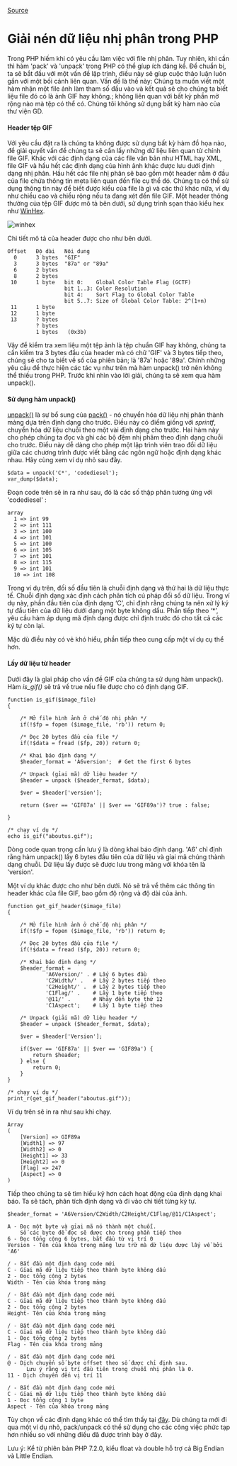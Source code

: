 
[Source](https://www.codediesel.com/php/unpacking-binary-data/ "Liên kết để giải nén dữ liệu nhị phân trong PHP")

# Giải nén dữ liệu nhị phân trong PHP

Trong PHP hiếm khi có yêu cầu làm việc với file nhị phân. Tuy nhiên, khi cần thì hàm 'pack' và 'unpack' trong PHP có thể gíup ích đáng kể. Để chuẩn bị, ta sẽ bắt đầu với một vấn đề lập trình, điều này sẽ gíup cuộc thảo luận luôn gắn với một bối cảnh liên quan. Vấn đề là thế này: Chúng ta muốn viết một hàm nhận một file ảnh làm tham số đầu vào và kết quả sẽ cho chúng ta biết liệu file đó có là ảnh GIF hay không.; không liên quan với bất kỳ phần mở rộng nào mà tệp có thể có. Chúng tôi không sử dụng bất kỳ hàm nào của thư viện GD.

#### Header tệp GIF

Với yêu cầu đặt ra là chúng ta không được sử dụng bất kỳ hàm đồ họa nào, để giải quyết vấn đề chúng ta sẽ cần lấy những dữ liệu liên quan từ chính file GIF. Khác với các định dạng của các file văn bản như HTML hay XML, file GIF và hầu hết các định dạng của hình ảnh khác được lưu dưới định dạng nhị phân. Hầu hết các file nhị phân sẽ bao gồm một header nằm ở đầu của file chứa thông tin meta liên quan đến file cụ thể đó. Chúng ta có thể sử dụng thông tin này để biết được kiểu của file là gì và các thứ khác nữa, ví dụ như chiều cao và chiều rộng nếu ta đang xét đến file GIF. Một header thông thường của tệp GIF được mô tả bên dưới, sử dụng trình sọan thảo kiểu hex như [WinHex][1].

![][2]

Chi tiết mô tả của header được cho như bên dưới.

        
    Offset   Độ dài   Nội dung
      0      3 bytes  "GIF"
      3      3 bytes  "87a" or "89a"
      6      2 bytes  
      8      2 bytes  
     10      1 byte   bit 0:    Global Color Table Flag (GCTF)
                      bit 1..3: Color Resolution
                      bit 4:    Sort Flag to Global Color Table
                      bit 5..7: Size of Global Color Table: 2^(1+n)
     11      1 byte   
     12      1 byte   
     13      ? bytes  
             ? bytes  
             1 bytes   (0x3b)

Vậy để kiểm tra xem liệu một tệp ảnh là tệp chuẩn GIF hay không, chúng ta cần kiểm tra 3 bytes đầu của header mà có chữ 'GIF' và 3 bytes tiếp theo, chúng sẽ cho ta biết về số của phiên bản; là '87a' hoặc '89a'. Chính những yêu cầu để thực hiện các tác vụ như trên mà hàm unpack() trở nên không thể thiếu trong PHP. Trước khi nhìn vào lời giải, chúng ta sẽ xem qua hàm unpack().

#### Sử dụng hàm unpack()

[unpack()][3] là sự bổ sung của [pack()][4] - nó chuyển hóa dữ liệu nhị phân thành mảng dựa trên định dạng cho trước. Điều này có điểm giống với _sprintf_, chuyển hóa dữ liệu chuỗi theo một vài định dạng cho trước. Hai hàm này cho phép chúng ta đọc và ghi các bộ đệm nhị phâm theo định dạng chuỗi cho trước. Điều này dễ dàng cho phép một lập trình viên trao đổi dữ liệu giữa các chương trình được viết bằng các ngôn ngữ hoặc định dạng khác nhau. Hãy cùng xem ví dụ nhỏ sau đây.
      
    $data = unpack('C*', 'codediesel');
    var_dump($data);

Đoạn code trên sẽ in ra như sau, đó là các số thập phân tương ứng với 'codediesel' :
  
    array
      1 => int 99
      2 => int 111
      3 => int 100
      4 => int 101
      5 => int 100
      6 => int 105
      7 => int 101
      8 => int 115
      9 => int 101
      10 => int 108

Trong ví dụ trên, đối số đầu tiên là chuỗi định dạng và thứ hai là dữ liệu thực tế. Chuỗi định dạng xác định cách phân tích cú pháp đối số dữ liệu. Trong ví dụ này, phần đầu tiên của định dạng ‘C’, chỉ định rằng chúng ta nên xử lý ký tự đầu tiên của dữ liệu dưới dạng một byte không dấu. Phần tiếp theo ‘*’, yêu cầu hàm áp dụng mã định dạng được chỉ định trước đó cho tất cả các ký tự còn lại.

Mặc dù điều này có vẻ khó hiểu, phần tiếp theo cung cấp một ví dụ cụ thể hơn.

#### Lấy dữ liệu từ header

Dưới đây là gỉai pháp cho vấn đề GIF của chúng ta sử dụng hàm unpack(). Hàm _is_gif()_ sẽ trả về true nếu file được cho có định dạng GIF.

    function is_gif($image_file)
    {
     
        /* Mở file hình ảnh ở chế độ nhị phân */
        if(!$fp = fopen ($image_file, 'rb')) return 0;
     
        /* Đọc 20 bytes đầu của file */
        if(!$data = fread ($fp, 20)) return 0;
     
        /* Khai báo định dạng */
        $header_format = 'A6version';  # Get the first 6 bytes
    
        /* Unpack (gỉai mã) dữ liệu header */
        $header = unpack ($header_format, $data);
     
        $ver = $header['version'];
     
        return ($ver == 'GIF87a' || $ver == 'GIF89a')? true : false;
     
    }
     
    /* chạy ví dụ */
    echo is_gif("aboutus.gif");

Dòng code quan trọng cần lưu ý là dòng khai báo định dạng. 'A6' chỉ định rằng hàm unpack() lấy 6 bytes đầu tiên của dữ liệu và gỉai mã chúng thành dạng chuỗi. Dữ liệu lấy được sẽ được lưu trong mảng với khóa tên là 'version'.

Một ví dụ khác được cho như bên dưới. Nó sẽ trả về thêm các thông tin header khác của file GIF, bao gồm độ rộng và độ dài của ảnh.
 
    function get_gif_header($image_file)
    {
     
        /* Mở file hình ảnh ở chế độ nhị phân */
        if(!$fp = fopen ($image_file, 'rb')) return 0;
     
        /* Đọc 20 bytes đầu của file */
        if(!$data = fread ($fp, 20)) return 0;
     
        /* Khai báo định dạng */
        $header_format = 
                'A6Version/' . # Lấy 6 bytes đầu
                'C2Width/' .   # Lấy 2 bytes tiếp theo
                'C2Height/' .  # Lấy 2 bytes tiếp theo
                'C1Flag/' .    # Lấy 1 byte tiếp theo
                '@11/' .       # Nhảy đến byte thứ 12
                'C1Aspect';    # Lấy 1 byte tiếp theo
    
        /* Unpack (giải mã) dữ liệu header */
        $header = unpack ($header_format, $data);
     
        $ver = $header['Version'];
     
        if($ver == 'GIF87a' || $ver == 'GIF89a') {
            return $header;
        } else {
            return 0;
        }
    }
     
    /* chạy ví dụ */
    print_r(get_gif_header("aboutus.gif"));

Ví dụ trên sẽ in ra như sau khi chạy.
 
    Array
    (
        [Version] => GIF89a
        [Width1] => 97
        [Width2] => 0
        [Height1] => 33
        [Height2] => 0
        [Flag] => 247
        [Aspect] => 0
    )

Tiếp theo chúng ta sẽ tìm hiểu kỹ hơn cách hoạt động của định dạng khai báo. Ta sẽ tách, phân tích định dạng và đi vào chi tiết từng ký tự.

    $header_format = 'A6Version/C2Width/C2Height/C1Flag/@11/C1Aspect';    
    
    A - Đọc một byte và gỉai mã nó thành một chuỗi. 
        Số các byte để đọc sẽ được cho trong phần tiếp theo
    6 - Đọc tổng cộng 6 bytes, bắt đầu từ vị trí 0
    Version - Tên của khóa trong mảng lưu trữ mà dữ liệu được lấy về bởi 'A6' 
     
    / - Bắt đầu một định dạng code mới
    C - Gỉai mã dữ liệu tiếp theo thành byte không dấu
    2 - Đọc tổng cộng 2 bytes
    Width - Tên của khóa trong mảng
     
    / - Bắt đầu một định dạng code mới
    C - Gỉai mã dữ liệu tiếp theo thành byte không dấu
    2 - Đọc tổng cộng 2 bytes
    Height- Tên của khóa trong mảng
     
    / - Bắt đầu một định dạng code mới
    C - Gỉai mã dữ liệu tiếp theo thành byte không dấu
    1 - Đọc tổng cộng 2 bytes
    Flag - Tên của khóa trong mảng
     
    / - Bắt đầu một định dạng code mới
    @ - Dịch chuyển số byte offset theo số được chỉ định sau.
          Lưu ý rằng vị trí đầu tiên trong chuỗi nhị phân là 0. 
    11 - Dịch chuyển đến vị trí 11
     
    / - Bắt đầu một định dạng code mới
    C - Gỉai mã dữ liệu tiếp theo thành byte không dấu
    1 - Đọc tổng cộng 1 byte
    Aspect - Tên của khóa trong mảng

Tùy chọn về các định dạng khác có thể tìm thấy tại [đây][4]. Dù chúng ta mới đi qua một ví dụ nhỏ, pack/unpack có thể sử dụng cho các công việc phức tạp hơn nhiều so với những điều đã được trình bày ở đây.

Lưu ý: Kể từ phiên bản PHP 7.2.0, kiểu float và double hỗ trợ cả Big Endian và Little Endian.

[1]: http://www.x-ways.net/winhex/index-m.html
[2]: http://www.codediesel.com/wp-content/uploads/2010/09/winhex.gif "winhex"
[3]: http://php.net/manual/en/function.unpack.php
[4]: http://www.php.net/manual/en/function.pack.php

  
